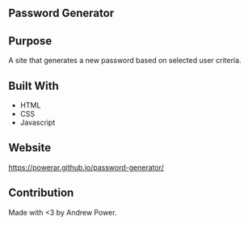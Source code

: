 ## Password Generator

## Purpose
A site that generates a new password based on selected user criteria.

## Built With
* HTML
* CSS
* Javascript

## Website
https://powerar.github.io/password-generator/

## Contribution
Made with <3 by Andrew Power.